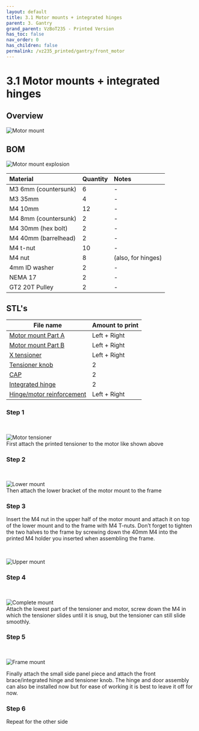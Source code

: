 ```yaml
---
layout: default
title: 3.1 Motor mounts + integrated hinges
parent: 3. Gantry
grand_parent: VzBoT235 - Printed Version
has_toc: false
nav_order: 0
has_children: false
permalink: /vz235_printed/gantry/front_motor
---
```


# 3.1 Motor mounts + integrated hinges

## Overview

![Motor mount](../../assets/images/manual/vz235_printed/gantry/motor_mount.png)

## BOM

![Motor mount explosion](../../assets/images/manual/vz235_printed/gantry/motor_mount_detail.png)

| Material        | Quantity          | Notes |
|:-------------|:------------------|:------|
| M3 6mm (countersunk)          | 6 | -  |
| M3 35mm | 4 | - |
| M4 10mm | 12 | - |
| M4 8mm (countersunk) | 2 | - |
| M4 30mm (hex bolt) | 2 | - |
| M4 40mm (barrelhead) | 2 | - |
| M4 t-nut | 10 | - |
| M4 nut | 8 | (also, for hinges) |
| 4mm ID washer | 2 | - |
| NEMA 17 | 2 | - |
| GT2 20T Pulley | 2 | - |

## STL's

| File name | Amount to print |
|-----------|-----------------|
| <a href="https://github.com/VzBoT3D/VzBoT-Vz235/blob/main/Assemblies%20%26%20STL/Frame/Frame%20brace.stl" target="_blank">Motor mount Part A</a> | Left + Right |
| <a href="https://github.com/VzBoT3D/VzBoT-Vz235/blob/main/Assemblies%20%26%20STL/Frame/Frame%20brace.stl" target="_blank">Motor mount Part B</a> | Left + Right |
| <a href="https://github.com/VzBoT3D/VzBoT-Vz235/blob/main/Assemblies%20%26%20STL/Frame/Frame%20brace.stl" target="_blank">X tensioner</a> | Left + Right |
| <a href="https://github.com/VzBoT3D/VzBoT-Vz235/blob/main/Assemblies%20%26%20STL/Frame/Frame%20brace.stl" target="_blank">Tensioner knob</a> | 2 |
| <a href="https://github.com/VzBoT3D/VzBoT-Vz235/blob/main/Assemblies%20%26%20STL/Frame/Frame%20brace.stl" target="_blank">CAP</a> | 2 |
| <a href="https://github.com/VzBoT3D/VzBoT-Vz235/blob/main/Assemblies%20%26%20STL/Frame/Frame%20brace.stl" target="_blank">Integrated hinge</a> | 2 |
| <a href="https://github.com/VzBoT3D/VzBoT-Vz235/blob/main/Assemblies%20%26%20STL/Frame/Frame%20brace.stl" target="_blank">Hinge/motor reinforcement</a> | Left + Right |

### Step 1
<br>

![Motor tensioner](../../assets/images/manual/vz235_printed/gantry/motor_tensioner.png)
<br>
First attach the printed tensioner to the motor like shown above

### Step 2
<br>

![Lower mount](../../assets/images/manual/vz235_printed/gantry/motor_lower_mount.png)
<br>
Then attach the lower bracket of the motor mount to the frame

### Step 3
Insert the M4 nut in the upper half of the motor mount and attach it on top of the lower mount and to the frame with M4 T-nuts. Don’t forget to tighten the two halves to the frame by screwing down the 40mm M4 into the printed M4 holder you inserted when assembling the frame.

<br>

![Upper mount](../../assets/images/manual/vz235_printed/gantry/motor_upper_mount.png)
<br>

### Step 4
<br>

![Complete mount](../../assets/images/manual/vz235_printed/gantry/motor_complete_mount.png)
<br>
Attach the lowest part of the tensioner and motor, screw down the M4 in which the tensioner slides until it is snug, but the tensioner can still slide smoothly.

### Step 5
<br>

![Frame mount](../../assets/images/manual/vz235_printed/gantry/motor_frame_mount.png)
<br>

Finally attach the small side panel piece and attach the front brace/integrated hinge and tensioner knob. The hinge and door assembly can also be installed now but for ease of working it is best to leave it off for now.

### Step 6

Repeat for the other side